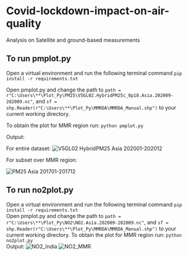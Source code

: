 # Covid-lockdown-impact-on-air-quality
Analysis on Satellite and ground-based measurements


## To run pmplot.py
Open a virtual environment and run the following terminal command `pip install -r requirements.txt`<br />



Open pmplot.py and change the path to `path = r"C:\Users\**\Plot_Py\PM25\V5GL02.HybridPM25c_0p10.Asia.202009-202009.nc"`,
and `sf = shp.Reader(r"C:\Users\**\Plot_Py\MMRDA\MMRDA_Manual.shp")` to your current working directory.

To obtain the plot for MMR region run: `python pmplot.py`<br />

Output:

For entire dataset:
![V5GL02 HybridPM25 Asia 202001-202012](https://user-images.githubusercontent.com/79834018/152342049-dfb9ecc3-83a8-4609-ab1f-4f37f9c65515.png)

For subset over MMR region:

![PM25 Asia 201701-201712](https://user-images.githubusercontent.com/79834018/152342108-c25e6566-56de-4b7f-bcf0-95dd33725128.png)



## To run no2plot.py
Open a virtual environment and run the following terminal command `pip install -r requirements.txt`<br />
Open pmplot.py and change the path to `path = r"C:\Users\**\Plot_Py\NO2\NO2.Asia.202009-202009.nc"`,
and `sf = shp.Reader(r"C:\Users\**\Plot_Py\MMRDA\MMRDA_Manual.shp")` to your current working directory.
To obtain the plot for MMR region run: `python no2plot.py`<br />
Output:
![NO2_India](https://user-images.githubusercontent.com/79834018/152396412-563ad087-d9e3-4def-862e-ce95bc92643f.png)
![NO2_MMR](https://user-images.githubusercontent.com/79834018/152396436-61e6f0ef-166e-4d62-aaef-880da7254157.png)
